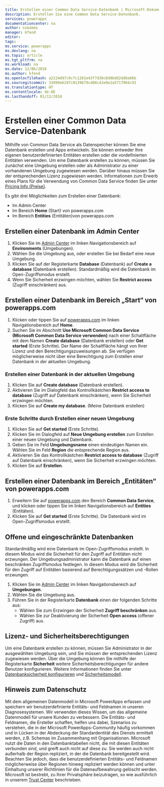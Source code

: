```yaml
---
title: Erstellen einer Common Data Service-Datenbank | Microsoft-Dokumentation
description: Erstellen Sie eine Common Data Service-Datenbank.
services: powerapps
documentationcenter: na
author: nimakms
manager: kfend
editor: 
tags: 
ms.service: powerapps
ms.devlang: na
ms.topic: article
ms.tgt_pltfrm: na
ms.workload: na
ms.date: 12/06/2016
ms.author: kfend
ms.openlocfilehash: a2224d97c9cfc1261e43f7d30c8d8bdd2dd6e86b
ms.sourcegitcommit: 33099e6197c0139679cd08c42e9e2a5717904c92
ms.translationtype: HT
ms.contentlocale: de-DE
ms.lasthandoff: 01/12/2018
---
```

# <a name="create-a-common-data-service-database"></a>Erstellen einer Common Data Service-Datenbank
Mithilfe von Common Data Service als Datenspeicher können Sie eine Datenbank erstellen und Apps entwickeln. Sie können entweder Ihre eigenen benutzerdefinierten Entitäten erstellen oder die vordefinierten Entitäten verwenden. Um eine Datenbank erstellen zu können, müssen Sie zunächst eine Umgebung erstellen oder als Administrator zu einer vorhandenen Umgebung zugewiesen werden. Darüber hinaus müssen Sie der entsprechenden Lizenz zugewiesen werden. Informationen zum Erwerb eines Plans für die Verwendung von Common Data Service finden Sie unter [Pricing Info (Preise)](pricing-billing-skus.md).

Es gibt drei Möglichkeiten zum Erstellen einer Datenbank:

* Im Admin Center
* Im Bereich **Home** (Start) von powerapps.com
* Im Bereich **Entities** (Entitäten)von powerapps.com

## <a name="create-a-database-in-the-admin-center"></a>Erstellen einer Datenbank im Admin Center
1. Klicken Sie im [Admin Center](https://admin.powerapps.com) im linken Navigationsbereich auf **Environments** (Umgebungen).
2. Wählen Sie die Umgebung aus, oder erstellen Sie bei Bedarf eine neue Umgebung.
3. Klicken Sie auf der Registerkarte **Database** (Datenbank) auf **Create a database** (Datenbank erstellen). Standardmäßig wird die Datenbank im Open-Zugriffsmodus erstellt.
4. Wenn Sie Sicherheit erzwingen möchten, wählen Sie **Restrict access** (Zugriff einschränken) aus.

## <a name="create-a-database-in-the-home-pane-of-powerappscom"></a>Erstellen einer Datenbank im Bereich „Start“ von powerapps.com
1. Klicken oder tippen Sie auf [powerapps.com](https://web.powerapps.com) im linken Navigationsbereich auf **Home**.
2. Suchen Sie im Abschnitt **Use Microsoft Common Data Service (Microsoft Common Data Service verwenden)** nach einer Schaltfläche mit dem Namen **Create database** (Datenbank erstellen) oder **Get started** (Erste Schritte). Der Name der Schaltfläche hängt von Ihrer Lizenz und den Berechtigungszuweisungen ab. Sie verfügen möglicherweise nicht über eine Berechtigung zum Erstellen einer Datenbank in der aktuellen Umgebung.

### <a name="create-database-in-current-environnmet"></a>Erstellen einer Datenbank in der aktuellen Umgebung
1. Klicken Sie auf **Create database** (Datenbank erstellen).
2. Aktivieren Sie im Dialogfeld das Kontrollkästchen **Restrict access to database** (Zugriff auf Datenbank einschränken), wenn Sie Sicherheit erzwingen möchten.
3. Klicken Sie auf **Create my database**. (Meine Datenbank erstellen)

### <a name="get-started-by-creating-a-new-environment"></a>Erste Schritte durch Erstellen einer neuen Umgebung
1. Klicken Sie auf **Get started** (Erste Schritte).
2. Klicken Sie im Dialogfeld auf **Neue Umgebung erstellen** zum Erstellen einer neuen Umgebung und Datenbank.
3. Geben Sie im Feld **Umgebungsname** einen eindeutigen Namen ein. Wählen Sie im Feld **Region** die entsprechende Region aus.
4. Aktivieren Sie das Kontrollkästchen **Restrict access to database** (Zugriff auf Datenbank einschränken), wenn Sie Sicherheit erzwingen möchten.
5. Klicken Sie auf **Erstellen**.

## <a name="create-a-database-in-the-entities-pane-of-powerappscom"></a>Erstellen einer Datenbank im Bereich „Entitäten“ von powerapps.com
1. Erweitern Sie auf [powerapps.com](https://web.powerapps.com) den Bereich **Common Data Service**, und klicken oder tippen Sie im linken Navigationsbereich auf **Entities** (Entitäten).
2. Klicken Sie auf **Get started** (Erste Schritte). Die Datenbank wird im Open-Zugriffsmodus erstellt.

## <a name="open-and-restricted-databases"></a>Offene und eingeschränkte Datenbanken
Standardmäßig wird eine Datenbank im Open-Zugriffsmodus erstellt. In diesem Modus wird die Sicherheit für den Zugriff auf Entitäten nicht erzwungen. Der Umgebungsadministrator kann die Datenbank auf einen beschränken Zugriffsmodus festlegen. In diesem Modus wird die Sicherheit für den Zugriff auf Entitäten basierend auf Berechtigungssätzen und -Rollen erzwungen.

1. Klicken Sie im [Admin Center](https://admin.powerapps.com) im linken Navigationsbereich auf **Umgebungen**.
2. Wählen Sie die Umgebung aus.
3. Führen Sie in der Registerkarte **Datenbank** einen der folgenden Schritte aus:
   * Wählen Sie zum Erzwingen der Sicherheit **Zugriff beschränken** aus.
   * Wählen Sie zur Deaktivierung der Sicherheit **Open access** (offener Zugriff) aus.

## <a name="license-and-security-permissions"></a>Lizenz- und Sicherheitsberechtigungen
Um eine Datenbank erstellen zu können, müssen Sie Administrator in der ausgewählten Umgebung sein, und Sie müssen der entsprechenden Lizenz zugewiesen werden. Über die Umgebung können Sie mithilfe der Registerkarte **Sicherheit** weitere Sicherheitsberechtigungen für andere Benutzer konfigurieren. Weitere Informationen finden Sie unter [Datenbanksicherheit konfigurieren](database-security.md) und [Sicherheitsmodell](https://docs.microsoft.com/en-us/common-data-service/entity-reference/security-model).

## <a name="privacy-notice"></a>Hinweis zum Datenschutz
Mit dem allgemeinen Datenmodell in Microsoft PowerApps erfassen und speichern wir benutzerdefinierte Entitäts- und Feldnamen in unseren Diagnosesystemen.  Wir verwenden dieses Wissen, um das allgemeine Datenmodell für unsere Kunden zu verbessern. Die Entitäts- und Feldnamen, die Ersteller schaffen, helfen uns dabei, Szenarios zu verstehen, die in der Microsoft PowerApps-Community häufig vorkommen und in Lücken in der Abdeckung der Standardentität des Diensts ermittelt werden, z.B. Schemas im Zusammenhang mit Organisationen. Microsoft nutzt die Daten in den Datenbanktabellen nicht, die mit diesen Entitäten verbunden sind, und greift auch nicht auf diese zu. Sie werden auch nicht außerhalb der Region repliziert, in der die Datenbank bereitgestellt wird. Beachten Sie jedoch, dass die benutzerdefinierten Entitäts- und Feldnamen möglicherweise über Regionen hinweg repliziert werden können und unter Einhaltung unserer Richtlinien für die Datenaufbewahrung gelöscht werden. Microsoft ist bestrebt, zu Ihrer Privatsphäre beizutragen, so wie ausführlich in unserem [Trust Center](https://www.microsoft.com/trustcenter/Privacy/default.aspx) beschrieben.

